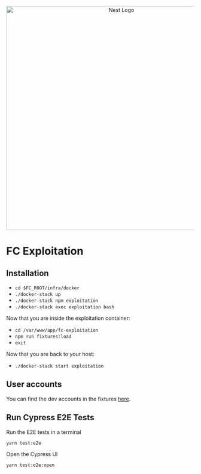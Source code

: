 <p align="center">
  <a href="http://nestjs.com/" target="blank"><img src="https://www.cerfrancegironde.fr/wp-content/uploads/2015/03/Loi-davenir-agricole-1.jpg" width="600" alt="Nest Logo" /></a>
</p>

# FC Exploitation

## Installation

- `cd $FC_ROOT/infra/docker`
- `./docker-stack up`
- `./docker-stack npm exploitation`
- `./docker-stack exec exploitation bash`

Now that you are inside the exploitation container:

- `cd /var/www/app/fc-exploitation`
- `npm run fixtures:load`
- `exit`

Now that you are back to your host:

- `./docker-stack start exploitation`

## User accounts

You can find the dev accounts in the fixtures [here](https://gitlab.com/france-connect/proconnect-exploitation/blob/staging/shared/fixtures/User.yml).

## Run Cypress E2E Tests

Run the E2E tests in a terminal

```
yarn test:e2e
```

Open the Cypress UI

```
yarn test:e2e:open
```
